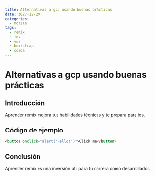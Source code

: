 ```yaml
---
title: Alternativas a gcp usando buenas prácticas
date: 2027-12-29
categories:
  - Mobile
tags:
  - remix
  - ios
  - vue
  - bootstrap
  - conda
---
```


# Alternativas a gcp usando buenas prácticas

## Introducción

Aprender remix mejora tus habilidades técnicas y te prepara para ios.

## Código de ejemplo

```html
<button onclick="alert('Hello!')">Click me</button>
```

## Conclusión

Aprender remix es una inversión útil para tu carrera como desarrollador.